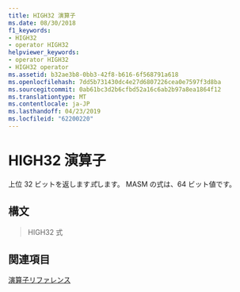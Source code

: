 ```yaml
---
title: HIGH32 演算子
ms.date: 08/30/2018
f1_keywords:
- HIGH32
- operator HIGH32
helpviewer_keywords:
- operator HIGH32
- HIGH32 operator
ms.assetid: b32ae3b8-0bb3-42f8-b616-6f568791a618
ms.openlocfilehash: 7dd5b731430dc4e27d6807226cea0e7597f3d8ba
ms.sourcegitcommit: 0ab61bc3d2b6cfbd52a16c6ab2b97a8ea1864f12
ms.translationtype: MT
ms.contentlocale: ja-JP
ms.lasthandoff: 04/23/2019
ms.locfileid: "62200220"
---
```

# <a name="operator-high32"></a>HIGH32 演算子

上位 32 ビットを返します*式*します。 MASM の式は、64 ビット値です。

## <a name="syntax"></a>構文

> HIGH32 式

## <a name="see-also"></a>関連項目

[演算子リファレンス](../../assembler/masm/operators-reference.md)<br/>